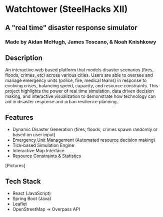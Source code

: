 # Watchtower (SteelHacks XII)
## A "real time" disaster response simulator
### Made by Aidan McHugh, James Toscano, & Noah Knishkowy

## Description
An interactive web based platform that models disaster scenarios (fires, floods, crimes, etc) across various cities. Users are able to oversee and manage emergency units (police, fire, medical teams) in response to evolving crises, balancing speed, capacity, and resource constraints. This project highlights the power of real time simulation, data driven decision making, and interactive visualization to demonstrate how technology can aid in disaster response and urban resilience planning.

## Features
- Dynamic Disaster Generation (fires, floods, crimes spawn randomly or based on user input)
- Emergency Unit Management (Automated resource decision making)
- Tick-based Simulation Engine
- Interactive Map Interface
- Resource Constraints & Statistics

[Pictures]

## Tech Stack
- React (JavaScript)
- Spring Boot (Java)
- Leaflet
- OpenStreetMap -> Overpass API

